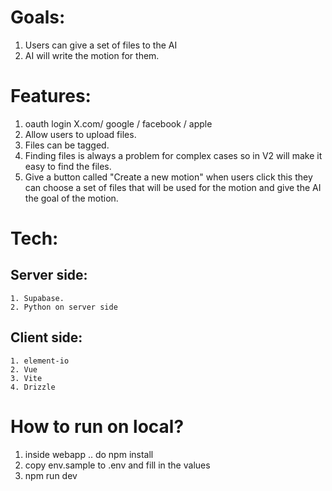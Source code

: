 # Goals:
1. Users can give a set of files to the AI
2. AI will write the motion for them.

# Features:
1. oauth login X.com/ google / facebook / apple
2. Allow users to upload files.
3. Files can be tagged.
4. Finding files is always a problem for complex cases so in V2 will make it easy to find the files.
5. Give a button called "Create a new motion" when users click this they can choose a set of files that will be used for the motion and give the AI the goal of the motion.

# Tech:
## Server side:
    1. Supabase.
    2. Python on server side
## Client side:
    1. element-io
    2. Vue
    3. Vite
    4. Drizzle

# How to run on local?
1. inside webapp .. do npm install
2. copy env.sample to .env and fill in the values
3. npm run dev


